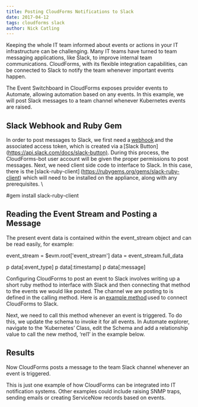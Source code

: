 ```yaml
---     
title: Posting CloudForms Notifications to Slack
date: 2017-04-12
tags: cloudforms slack
author: Nick Catling
---
```


Keeping the whole IT team informed about events or actions in your IT infrastructure can be challenging. Many IT teams have turned to team messaging applications, like Slack, to improve internal team communications. CloudForms, with its flexible integration capabilities, can be connected to Slack to notify the team whenever important events happen.

The Event Switchboard in CloudForms exposes provider events to Automate, allowing automation based on any events. In this example, we will post Slack messages to a team channel whenever Kubernetes events are raised.

## Slack Webhook and Ruby Gem ##

In order to post messages to Slack, we first need a [webhook](<https://api.slack.com/messaging/webhooks>) and the associated access token, which is created via a [Slack Button](<https://api.slack.com/docs/slack-button)>. During this process, the CloudForms-bot user account will be given the proper permissions to post messages. Next, we need client side code to interface to Slack. In this case, there is the [slack-ruby-client] (<https://rubygems.org/gems/slack-ruby-client>) which will need to be installed on the appliance, along with any prerequisites. \

#gem install slack-ruby-client

## Reading the Event Stream and Posting a Message ##

The present event data is contained within the event_stream object and can be read easily, for example:

event_stream = $evm.root['event_stream']
data = event_stream.full_data

p data[:event_type]
p data[:timestamp]
p data[:message]

Configuring CloudForms to post an event to Slack involves writing up a short ruby method to interface with Slack and then connecting that method to the events we would like posted. The channel we are posting to is defined in the calling method. Here is an [example method](<https://github.com/supernoodz/CloudForms/blob/master/Automate/Integration/Slack/Methods.class/__methods__/post_emsevent.rb>) used to connect CloudForms to Slack.

Next, we need to call this method whenever an event is triggered. To do this, we update the schema to invoke it for all events. In Automate explorer, navigate to the ‘Kubernetes’ Class, edit the Schema and add a relationship value to call the new method, ‘rel1’ in the example below.

## Results ##

Now CloudForms posts a message to the team Slack channel whenever an event is triggered.

This is just one example of how CloudForms can be integrated into IT notification systems. Other examples could include raising SNMP traps, sending emails or creating ServiceNow records based on events.
